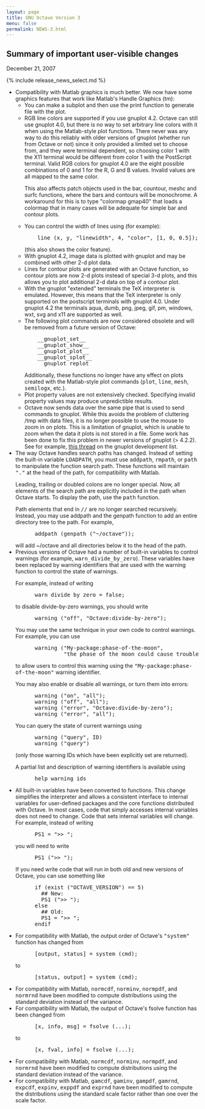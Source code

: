 ```yaml
---
layout: page
title: GNU Octave Version 3
menu: false
permalink: NEWS-3.html
---
```


## Summary of important user-visible changes

December 21, 2007

{% include release_news_select.md %}

<ul>
<li>Compatibility with Matlab graphics is much better.  We now
    have some graphics features that work like Matlab's Handle
    Graphics (tm):
<ul>
<li>  You can make a subplot and then use the print function to
      generate file with the plot.</li>

<li>  RGB line colors are supported if you use gnuplot 4.2.  Octave
      can still use gnuplot 4.0, but there is no way to set arbitrary
      line colors with it when using the Matlab-style plot functions.
      There never was any way to do this reliably with older versions
      of gnuplot (whether run from Octave or not) since it only
      provided a limited set to choose from, and they were terminal
      dependent, so choosing color 1 with the X11 terminal would be
      different from color 1 with the PostScript terminal.  Valid RGB
      colors for gnuplot 4.0 are the eight possible combinations of 0
      and 1 for the R, G and B values. Invalid values are all mapped
      to the same color.
<p>
      This also affects patch objects used in the bar, countour, meshc
      and surfc functions, where the bars and contours will be
      monochrome. A workaround for this is to type "colormap gmap40"
      that loads a colormap that in many cases will be adequate for
      simple bar and contour plots.</li>

<li>  You can control the width of lines using (for example):
<pre>
	line (x, y, "linewidth", 4, "color", [1, 0, 0.5]);
</pre>
      (this also shows the color feature).</li>

<li>  With gnuplot 4.2, image data is plotted with gnuplot and may be
      combined with other 2-d plot data.</li>

<li>  Lines for contour plots are generated with an Octave function, so
      contour plots are now 2-d plots instead of special 3-d plots, and
      this allows you to plot additional 2-d data on top of a contour
      plot.</li>

<li>  With the gnuplot "extended" terminals the TeX interpreter is
      emulated. However, this means that the TeX interpreter is only
      supported on the postscript terminals with gnuplot 4.0. Under
      gnuplot 4.2 the terminals aqua, dumb, png, jpeg, gif, pm, windows,
      wxt, svg and x11 are supported as well.</li>

<li>  The following plot commands are now considered obsolete and will
      be removed from a future version of Octave:
<pre>
	__gnuplot_set__
	__gnuplot_show__
	__gnuplot_plot__
	__gnuplot_splot__
	__gnuplot_replot__
</pre>
      Additionally, these functions no longer have any effect on plots
      created with the Matlab-style plot commands
      (<tt>plot</tt>, <tt>line</tt>, <tt>mesh</tt>, <tt>semilogx</tt>,
      etc.).

<li>  Plot property values are not extensively checked.  Specifying
      invalid property values may produce unpredictible results.</li>

<li>  Octave now sends data over the same pipe that is used to send
      commands to gnuplot.  While this avoids the problem of
      cluttering /tmp with data files, it is no longer possible to use
      the mouse to zoom in on plots.  This is a limitation of gnuplot,
      which is unable to zoom when the data it plots is not stored in
      a file.  Some work has been done to fix this problem in newer
      versions of gnuplot (> 4.2.2).  See for example,
      <a href="http://www.nabble.com/zooming-of-inline-data-tf4357017.html#a12416496">this thread</a> on the gnuplot development list.
</ul></li>


<li>The way Octave handles search paths has changed.  Instead of
    setting the built-in variable <tt>LOADPATH</tt>, you must
    use <tt>addpath</tt>, <tt>rmpath</tt>, or <tt>path</tt> to
    manipulate the function search path.  These functions will
    maintain <tt>"."</tt> at the head of the path, for compatibility
    with Matlab.
<p>
    Leading, trailing or doubled colons are no longer special.
    Now, all elements of the search path are explicitly included in
    the path when Octave starts.  To display the path, use
    the <tt>path</tt> function.
<p>
    Path elements that end in <tt>//</tt> are no longer searched recursively.
    Instead, you may use addpath and the genpath function to add an
    entire directory tree to the path.  For example,
<pre>
      addpath (genpath ("~/octave"));
</pre>
    will add ~/octave and all directories below it to the head of the
    path.</li>


<li>Previous versions of Octave had a number of built-in variables to
    control warnings (for example, <tt>warn_divide_by_zero</tt>).  These
    variables have been replaced by warning identifiers that are used
    with the warning function to control the state of warnings.
<p>
    For example, instead of writing
<pre>
      warn_divide_by_zero = false;
</pre>
    to disable divide-by-zero warnings, you should write
<pre>
      warning ("off", "Octave:divide-by-zero");
</pre>
    You may use the same technique in your own code to control
    warnings.  For example, you can use
<pre>
      warning ("My-package:phase-of-the-moon",
               "the phase of the moon could cause trouble today");
</pre>
    to allow users to control this warning using the
    <tt>"My-package:phase-of-the-moon"</tt> warning identifier.
<p>
    You may also enable or disable all warnings, or turn them into
    errors:
<pre>
      warning ("on", "all");
      warning ("off", "all");
      warning ("error", "Octave:divide-by-zero");
      warning ("error", "all");
</pre>
    You can query the state of current warnings using
<pre>
      warning ("query", ID)
      warning ("query")
</pre>
    (only those warning IDs which have been explicitly set are
    returned).
<p>
    A partial list and description of warning identifiers is available
    using
<pre>
      help warning_ids
</pre></li>


<li>All built-in variables have been converted to functions.  This
    change simplifies the interpreter and allows a consistent
    interface to internal variables for user-defined packages and the
    core functions distributed with Octave.  In most cases, code that
    simply accesses internal variables does not need to change.  Code
    that sets internal variables will change.  For example, instead of
    writing
<pre>
      PS1 = ">> ";
</pre>
    you will need to write
<pre>
      PS1 (">> ");
</pre>
    If you need write code that will run in both old and new versions
    of Octave, you can use something like
<pre>
      if (exist ("OCTAVE_VERSION") == 5)
        ## New:
        PS1 (">> ");
      else
        ## Old:
        PS1 = ">> ";
      endif
</pre></li>


<li>For compatibility with Matlab, the output order of Octave's
    <tt>"system"</tt> function has changed from
<pre>
      [output, status] = system (cmd);
</pre>
    to
<pre>
      [status, output] = system (cmd);
</pre></li>


<li>For compatibility with Matlab, <tt>normcdf</tt>, <tt>norminv</tt>,
    <tt>normpdf</tt>, and <tt>normrnd</tt> have been modified to
    compute distributions using the standard deviation instead of the
    variance.</li>


<li>For compatibility with Matlab, the output of Octave's fsolve
    function has been changed from
<pre>
      [x, info, msg] = fsolve (...);
</pre>
    to
<pre>
      [x, fval, info] = fsolve (...);
</pre></li>


<li>For compatibility with Matlab, <tt>normcdf</tt>, <tt>norminv</tt>,
    <tt>normpdf</tt>, and <tt>normrnd</tt> have been modified to
    compute distributions using the standard deviation instead of the
    variance.</li>


<li>For compatibility with
    Matlab, <tt>gamcdf</tt>, <tt>gaminv</tt>, <tt>gampdf</tt>,
    <tt>gamrnd</tt>, <tt>expcdf</tt>, <tt>expinv</tt>, <tt>exppdf</tt>
    and <tt>exprnd</tt> have been modified to compute the
    distributions using the standard scale factor rather than one over
    the scale factor.
</ul>
